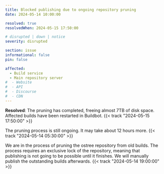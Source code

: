 ```yaml
---
title: Blocked publishing due to ongoing repository pruning
date: 2024-05-14 10:00:00

resolved: true
resolvedWhen: 2024-05-15 17:50:00

# disrupted | down | notice
severity: disrupted

section: issue
informational: false
pin: false

affected:
  - Build service
  - Main repository server
#  - Website
#  - API
#  - Discourse
#  - CDN
---
```


**Resolved**: The pruning has completed, freeing almost 7TB of disk space. Affected builds have been restarted in Buildbot. {{< track "2024-05-15 17:50:00" >}}

The pruning process is still ongoing. It may take about 12 hours more. {{< track "2024-05-14 05:30:00" >}}

We are in the process of pruning the ostree repository from old builds. The
process requires an exclusive lock of the repository, meaning that publishing
is not going to be possible until it finishes. We will manually publish the
outstanding builds afterwards. {{< track "2024-05-14 19:00:00" >}}
